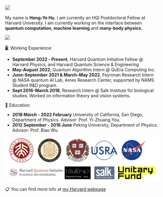 <img src="https://media.giphy.com/media/M9gbBd9nbDrOTu1Mqx/giphy.gif" width="100" class="center">

My name is **Hong-Ye Hu**. I am currently an HQI Postdoctoral Fellow at Harvard University.
I am currently working on the interface between **quantum computation**, **machine learning** and **many-body physics**. 

![](https://komarev.com/ghpvc/?username=hongyehu) 
<!-- [![Hong-Ye's GitHub stats](https://github-readme-stats.vercel.app/api?username=hongyehu)](https://github.com/hongyehu/github-readme-stats) -->
<!--[![Hong-Ye's GitHub stats](https://github-readme-stats.vercel.app/api/top-langs/?username=hongyehu&hide=jupyter%20notebook,HTML,python&layout=donut&langs_count=30)](https://github.com/hongyehu/github-readme-stats)-->

🖥️: Working Experience:
* **September 2022 - Present**, Harvard Quantum Initiative Fellow @ Harvard Physics, and Harvard Quantum Science & Engineering 
* **May-August 2022**, Quantum Algorithm Intern @ QuEra Computing Inc.
* **June-September 2021 & March-May 2022**, Feynman Research Intern @ NASA quantum AI Lab, Ames Research Center, supported by NAMS Student R&D program.
* **Sept 2016-March 2018**, Research Intern @ Salk Institute for biological studies. Worked on information theory and vision systems.

:book: Education:
* **2018 March - 2022 February** University of California, San Diego, Department of Physics. Advisor: Prof. Yi-Zhuang You.
* **2012 September - 2016 June** Peking University, Department of Physics. Advisor: Prof. Biao Wu

<img src="/doc/logo.png" alt="Alt text" height="216*1" width="756*1">
<!--
Some collections of my research:
* **Quantum computation & (Quantum) Machine learning**:
  - Classical shadow tomography with locally scrambled dynamics. [Paper](https://arxiv.org/pdf/2107.04817.pdf)
  - Hamiltonian-driven shadow tomography of quantum states. [Paper](https://arxiv.org/pdf/2102.10132.pdf), [Blog](https://github.com/hongyehu/Hamiltonian-driven-shadow-tomography-page)
  - Quantum state tomography using neural networks. [Code](https://github.com/hongyehu/Machine_Learning_Quantum_State_Tomography)
  - Resonant quantum search with monitor qubits. [Paper](https://iopscience.iop.org/article/10.1088/0256-307X/37/5/050304/meta) Prof. Frank Wilczek also gave a short presentation. [Video](https://www.youtube.com/watch?v=1lnlt7NlLL4)
  - Provable quantum advantage in sequence modeling. [Paper]
  - Differentiable programming of isometric tensor network. [Paper](https://iopscience.iop.org/article/10.1088/2632-2153/ac48a2/meta)
  - Logical shadow tomography: Efficient estimation of error mitigated values. [Paper](https://scirate.com/arxiv/2203.07263)
  - Variational quantum circuits.
* **Machine learning & Physics**:
  - Neural network renormalization group to Holographic mapping, and lattice field theory simulation. [Paper](https://journals.aps.org/prresearch/abstract/10.1103/PhysRevResearch.2.023369)
  - Apply renormalization group to real data, like human face. [Paper](https://arxiv.org/pdf/2010.00029.pdf),[Code](https://github.com/hongyehu/RG-Flow)
  - Neural ODE and holographic QCD. [Paper](https://arxiv.org/pdf/2006.00712.pdf)
* **Condensed matter physics**:
  - Topological and symmetry-enriched random quantum critical points. **PRB Letter, Editor's Suggestion** [Paper](https://arxiv.org/pdf/2008.02285.pdf),[Code](https://github.com/hongyehu/SBRG)
  - Detecting confinement-deconfinement phase transition in disorder toric code using spectrum bifurcation renormalization group. (in preparation)
  - Quantum Magnetism in Wannier-Obstructed Mott Insulators. [Paper](https://arxiv.org/pdf/2005.01439.pdf)
  - Phase-fluctuation Induced Time-Reversal Symmetry Breaking Normal State. [Paper](https://arxiv.org/abs/2102.06158)
  -->

  
:clipboard: You can find more info at [my Harvard webpage](https://scholar.harvard.edu/hongyehu)

<!--
(Fun fact) My Erdos Number is 3 (==>Lei Wang==>Gergely Harcos==>Paul Erdos)







-->
<!--
**hongyehu/hongyehu** is a ✨ _special_ ✨ repository because its `README.md` (this file) appears on your GitHub profile.
- Classical shadow tomography of quantum states using random Hamiltonian generated shallow circuits.
Here are some ideas to get you started:

- 🔭 I’m currently working on ...
- 🌱 I’m currently learning ...
- 👯 I’m looking to collaborate on ...
- 🤔 I’m looking for help with ...
- 💬 Ask me about ...
- 📫 How to reach me: ...
- 😄 Pronouns: ...
- ⚡ Fun fact: ...
-->
